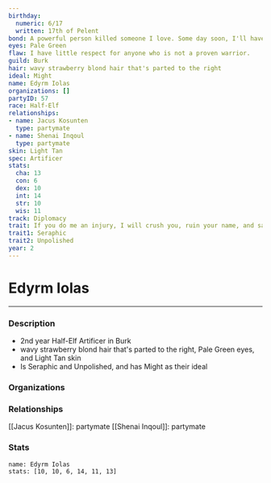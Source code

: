 ```yaml
---
birthday:
  numeric: 6/17
  written: 17th of Pelent
bond: A powerful person killed someone I love. Some day soon, I'll have my revenge.
eyes: Pale Green
flaw: I have little respect for anyone who is not a proven warrior.
guild: Burk
hair: wavy strawberry blond hair that's parted to the right
ideal: Might
name: Edyrm Iolas
organizations: []
partyID: 57
race: Half-Elf
relationships:
- name: Jacus Kosunten
  type: partymate
- name: Shenai Inqoul
  type: partymate
skin: Light Tan
spec: Artificer
stats:
  cha: 13
  con: 6
  dex: 10
  int: 14
  str: 10
  wis: 11
track: Diplomacy
trait: If you do me an injury, I will crush you, ruin your name, and salt your fields.
trait1: Seraphic
trait2: Unpolished
year: 2
---
```

# Edyrm Iolas
---
### Description
- 2nd year Half-Elf Artificer in Burk
- wavy strawberry blond hair that's parted to the right, Pale Green eyes, and Light Tan skin
- Is Seraphic and Unpolished, and has Might as their ideal

### Organizations
### Relationships
[[Jacus Kosunten]]: partymate
[[Shenai Inqoul]]: partymate
### Stats
```statblock
name: Edyrm Iolas
stats: [10, 10, 6, 14, 11, 13]
```